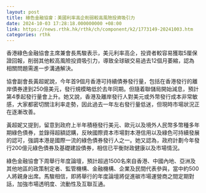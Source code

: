```yaml
---
layout: post
title: 綠色金融協會：美國利率高企削弱較高風險投資吸引力
date: 2024-10-03 17:28:18.000000000 +08:00
link: https://news.rthk.hk/rthk/ch/component/k2/1773149-20241003.htm
categories: rthk
---
```


香港綠色金融協會主席兼會長馬駿表示，美元利率高企，投資者較容易獲取5厘保證回報，削弱其他較高風險投資吸引力，導致全球碳交易過去12個月萎縮，認為相關問題需進一步溝通解決。

協會副會長黃超妮說，今年首9個月香港可持續債券發行量，包括在香港發行的離岸債券達到250億美元，發行規模略低於去年同期。但隨着聯儲局開始減息，預計第4季起發行量會上升。她又說，香港及離岸發行人對美元或外幣發行成本非常敏感，大家都密切關注利率走勢，因此過去一年左右發行量低迷，但現時市場狀況正在逐漸改善。

黃超妮又提到，留意到政府上半年積極發行美元、歐元以及境外人民幣多幣種多年期綠色債券，並錄得超額認購，反映國際資本市場對本港信用以及綠色可持續發展的認可，強調本港是國際一流的綠色債券發行人之一。她又認為，政府計劃今年發行200億元綠色債券及基礎建設債券，相信已平衡財政健康以及市場情況。

綠色金融協會下周舉行年度論壇，預計超過1500名來自香港、中國內地、亞洲及其他地區的政策制定者、監管機構、金融機構、企業及民間代表參與，當中約500人將親身出席。馬駿相信，即將舉行的年度論壇將促進碳市場運營商之間定期對話，加強市場透明度、流動性及互聯互通。
